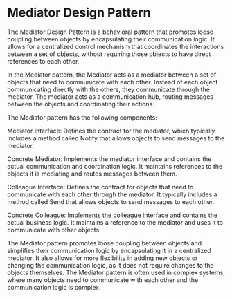 # Mediator Design Pattern

The Mediator Design Pattern is a behavioral pattern that promotes loose coupling between objects by encapsulating their communication logic. It allows for a centralized control mechanism that coordinates the interactions between a set of objects, without requiring those objects to have direct references to each other.

In the Mediator pattern, the Mediator acts as a mediator between a set of objects that need to communicate with each other. Instead of each object communicating directly with the others, they communicate through the mediator. The mediator acts as a communication hub, routing messages between the objects and coordinating their actions.

The Mediator pattern has the following components:

Mediator Interface: Defines the contract for the mediator, which typically includes a method called Notify that allows objects to send messages to the mediator.

Concrete Mediator: Implements the mediator interface and contains the actual communication and coordination logic. It maintains references to the objects it is mediating and routes messages between them.

Colleague Interface: Defines the contract for objects that need to communicate with each other through the mediator. It typically includes a method called Send that allows objects to send messages to each other.

Concrete Colleague: Implements the colleague interface and contains the actual business logic. It maintains a reference to the mediator and uses it to communicate with other objects.

The Mediator pattern promotes loose coupling between objects and simplifies their communication logic by encapsulating it in a centralized mediator. It also allows for more flexibility in adding new objects or changing the communication logic, as it does not require changes to the objects themselves. The Mediator pattern is often used in complex systems, where many objects need to communicate with each other and the communication logic is complex.